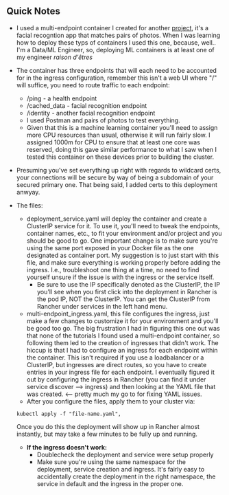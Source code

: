 ## Quick Notes

* I used a multi-endpoint container I created for another [project](https://github.com/MarkhamLee/Facial-Recognition-Facenet-Pytorch), it's a facial recogntion app that matches pairs of photos. When I was learning how to deploy these typs of containers I used this one, because, well.. I'm a Data/ML Engineer, so, deploying ML containers is at least one of my engineer *raison d'êtres*
* The container has three endpoints that will each need to be accounted for in the ingress configuration, remember this isn't a web UI where "/" will suffice, you need to route traffic to each endpoint: 
    * /ping - a health endpoint
    * /cached_data - facial recognition endpoint
    * /identity - another facial recognition endpoint 
    * I used Postman and pairs of photos to test everything. 
    * Given that this is a machine learning container you'll need to assign more CPU resources than usual, otherwise it will run fairly slow. I assigned 1000m for CPU to ensure that at least one core was reserved, doing this gave similar performance to what I saw when I tested this container on these devices prior to building the cluster. 
* Presuming you've set everything up right with regards to wildcard certs, your connections will be secure by way of being a subdomain of your secured primary one. That being said, I added certs to this deployment anwyay.
* The files:
    * deployment_service.yaml will deploy the container and create a ClusterIP service for it. To use it, you'll need to tweak the endpoints, container names, etc., to fit your environment and/or project and you should be good to go. One important change is to make sure you're using the same port exposed in your Docker file as the one designated as container port. My suggestion is to just start with this file, and make sure everything is working properly before adding the ingress. I.e., troubleshoot one thing at a time, no need to find yourself unsure if the issue is with the ingress or the service itself. 
        * Be sure to use the IP specifically denoted as the ClusterIP, the IP you'll see when you first click into the deployment in Rancher is the pod IP, NOT the ClusterIP. You can get the ClusterIP from Rancher under services in the left hand menu.  
    * multi-endpoint_ingress.yaml, this file configures the ingress, just make a few changes to customize it for your environment and you'll be good too go. The big frustration I had in figuring this one out was that none of the tutorials I found used a multi-endpoint container, so following them led to the creation of ingresses that didn't work. The hiccup is that I had to configure an ingress for each endpoint within the container. This isn't required if you use a loadbalancer or a ClusterIP, but ingresses are direct routes, so you have to create entries in your ingress file for each endpoint. I eventually figured it out by configuring the ingress in Rancher (you can find it under service discover --> ingress) and then looking at the YAML file that was created. <-- pretty much my go to for fixing YAML issues. 
    * After you configure the files, apply them to your cluster via:

    ~~~
    kubectl apply -f "file-name.yaml",
    ~~~ 

    Once you do this the deployment will show up in Rancher almost instantly, but may take a few minutes to be fully up and running. 
    * **If the ingress doesn't work:**
        * Doublecheck the deployment and service were setup properly 
        * Make sure you're using the same namespace for the deployment, service creation and ingress. It's fairly easy to accidentally create the deployment in the right namespace, the service in default and the ingress in the proper one. 
